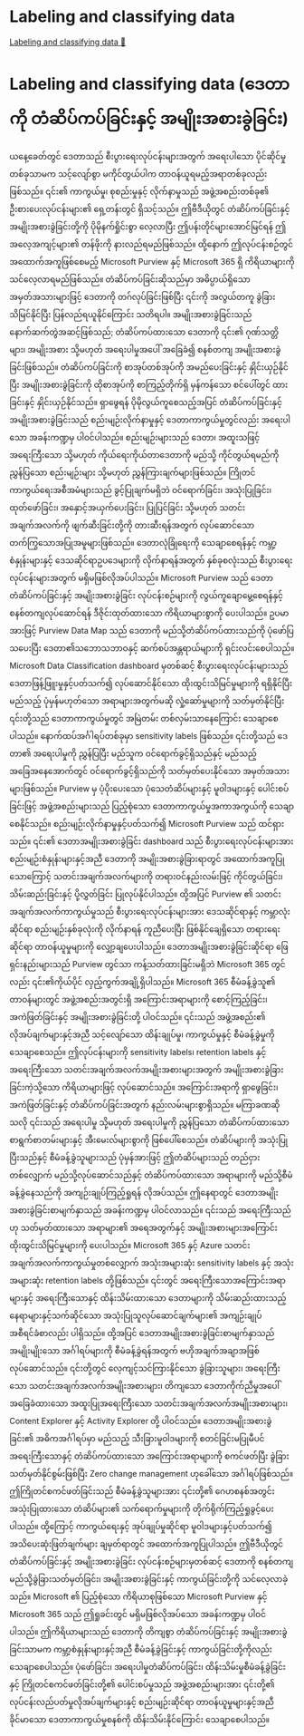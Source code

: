 # Labeling and classifying data

[Labeling and classifying data 🔗](https://www.coursera.org/learn/cybersecurity-management-and-compliance/lecture/EAsd2/labeling-and-classifying-data)

# Labeling and classifying data (ဒေတာကို တံဆိပ်ကပ်ခြင်းနှင့် အမျိုးအစားခွဲခြင်း)

ယနေ့ခေတ်တွင် ဒေတာသည် စီးပွားရေးလုပ်ငန်းများအတွက် အရေးပါသော ပိုင်ဆိုင်မှုတစ်ခုသာမက သင့်လျော်စွာ မကိုင်တွယ်ပါက တာဝန်ယူရမည့်အရာတစ်ခုလည်း ဖြစ်သည်။ ၎င်း၏ ကာကွယ်မှု၊ စုစည်းမှုနှင့် လိုက်နာမှုသည် အဖွဲ့အစည်းတစ်ခု၏ ဦးစားပေးလုပ်ငန်းများ၏ ရှေ့တန်းတွင် ရှိသင့်သည်။ ဤဗီဒီယိုတွင် တံဆိပ်ကပ်ခြင်းနှင့် အမျိုးအစားခွဲခြင်းတို့ကို ပိုမိုနက်ရှိုင်းစွာ လေ့လာပြီး ဤပန်းတိုင်များအောင်မြင်ရန် ဤအလေ့အကျင့်များ၏ တန်ဖိုးကို နားလည်ရမည်ဖြစ်သည်။ ထို့နောက် ဤလုပ်ငန်းစဉ်တွင် အထောက်အကူဖြစ်စေမည့် Microsoft Purview နှင့် Microsoft 365 ရှိ ကိရိယာများကို သင်လေ့လာရမည်ဖြစ်သည်။ တံဆိပ်ကပ်ခြင်းဆိုသည်မှာ အဓိပ္ပာယ်ရှိသော အမှတ်အသားများဖြင့် ဒေတာကို တဂ်လုပ်ခြင်းဖြစ်ပြီး ၎င်းကို အလွယ်တကူ ခွဲခြားသိမြင်နိုင်ပြီး ပြန်လည်ရယူနိုင်ကြောင်း သတိရပါ။ အမျိုးအစားခွဲခြင်းသည် နောက်ဆက်တွဲအဆင့်ဖြစ်သည်; တံဆိပ်ကပ်ထားသော ဒေတာကို ၎င်း၏ ဂုဏ်သတ္တိများ၊ အမျိုးအစား သို့မဟုတ် အရေးပါမှုအပေါ် အခြေခံ၍ စနစ်တကျ အမျိုးအစားခွဲခြင်းဖြစ်သည်။ တံဆိပ်ကပ်ခြင်းကို စာအုပ်တစ်အုပ်ကို အမည်ပေးခြင်းနှင့် နှိုင်းယှဉ်နိုင်ပြီး အမျိုးအစားခွဲခြင်းကို ထိုစာအုပ်ကို စာကြည့်တိုက်ရှိ မှန်ကန်သော စင်ပေါ်တွင် ထားခြင်းနှင့် နှိုင်းယှဉ်နိုင်သည်။ ရှာဖွေရန် ပိုမိုလွယ်ကူစေသည့်အပြင် တံဆိပ်ကပ်ခြင်းနှင့် အမျိုးအစားခွဲခြင်းသည် စည်းမျဉ်းလိုက်နာမှုနှင့် ဒေတာကာကွယ်မှုတွင်လည်း အရေးပါသော အခန်းကဏ္ဍမှ ပါဝင်ပါသည်။ စည်းမျဉ်းများသည် ဒေတာ၊ အထူးသဖြင့် အရေးကြီးသော သို့မဟုတ် ကိုယ်ရေးကိုယ်တာဒေတာကို မည်သို့ ကိုင်တွယ်ရမည်ကို ညွှန်ပြသော စည်းမျဉ်းများ သို့မဟုတ် ညွှန်ကြားချက်များဖြစ်သည်။ ကြိုတင်ကာကွယ်ရေးအစီအမံများသည် ခွင့်ပြုချက်မရှိဘဲ ဝင်ရောက်ခြင်း၊ အသုံးပြုခြင်း၊ ထုတ်ဖော်ခြင်း၊ အနှောင့်အယှက်ပေးခြင်း၊ ပြုပြင်ခြင်း သို့မဟုတ် သတင်းအချက်အလက်ကို ဖျက်ဆီးခြင်းတို့ကို တားဆီးရန်အတွက် လုပ်ဆောင်သော တက်ကြွသောအပြုအမူများဖြစ်သည်။ ဒေတာလုံခြုံရေးကို သေချာစေရန်နှင့် ကမ္ဘာ့စံနှုန်းများနှင့် ဒေသဆိုင်ရာဥပဒေများကို လိုက်နာရန်အတွက် နှစ်ခုစလုံးသည် စီးပွားရေးလုပ်ငန်းများအတွက် မရှိမဖြစ်လိုအပ်ပါသည်။ Microsoft Purview သည် ဒေတာတံဆိပ်ကပ်ခြင်းနှင့် အမျိုးအစားခွဲခြင်း လုပ်ငန်းစဉ်များကို လွယ်ကူချောမွေ့စေရန်နှင့် စနစ်တကျလုပ်ဆောင်ရန် ဒီဇိုင်းထုတ်ထားသော ကိရိယာများစွာကို ပေးပါသည်။ ဥပမာအားဖြင့် Purview Data Map သည် ဒေတာကို မည်သို့တံဆိပ်ကပ်ထားသည်ကို ပုံဖော်ပြသပေးပြီး ဒေတာ၏သဘောသဘာဝနှင့် ဆက်စပ်အန္တရာယ်များကို ရှင်းလင်းစေပါသည်။ Microsoft Data Classification dashboard မှတစ်ဆင့် စီးပွားရေးလုပ်ငန်းများသည် ဒေတာဖြန့်ဖြူးမှုနှင့်ပတ်သက်၍ လုပ်ဆောင်နိုင်သော ထိုးထွင်းသိမြင်မှုများကို ရရှိနိုင်ပြီး မည်သည့် ပုံမှန်မဟုတ်သော အရာများအတွက်မဆို လှုံ့ဆော်မှုများကို သတ်မှတ်နိုင်ပြီး ၎င်းတို့သည် ဒေတာကာကွယ်မှုတွင် အမြဲတမ်း တစ်လှမ်းသာနေကြောင်း သေချာစေပါသည်။ နောက်ထပ်အင်္ဂါရပ်တစ်ခုမှာ sensitivity labels ဖြစ်သည်။ ၎င်းတို့သည် ဒေတာ၏ အရေးပါမှုကို ညွှန်ပြပြီး မည်သူက ဝင်ရောက်ခွင့်ရှိသည်နှင့် မည်သည့်အခြေအနေအောက်တွင် ဝင်ရောက်ခွင့်ရှိသည်ကို သတ်မှတ်ပေးနိုင်သော အမှတ်အသားများဖြစ်သည်။ Purview မှ ပံ့ပိုးပေးသော ပုံသေတံဆိပ်များနှင့် မူဝါဒများနှင့် ပေါင်းစပ်ခြင်းဖြင့် အဖွဲ့အစည်းများသည် ပြည့်စုံသော ဒေတာကာကွယ်မှုအကာအကွယ်ကို သေချာစေနိုင်သည်။ စည်းမျဉ်းလိုက်နာမှုနှင့်ပတ်သက်၍ Microsoft Purview သည် ထင်ရှားသည်။ ၎င်း၏ ဒေတာအမျိုးအစားခွဲခြင်း dashboard သည် စီးပွားရေးလုပ်ငန်းများအား စည်းမျဉ်းစံနှုန်းများနှင့်အညီ ဒေတာကို အမျိုးအစားခွဲခြားရာတွင် အထောက်အကူပြုသောကြောင့် သတင်းအချက်အလက်များကို တရားဝင်နည်းလမ်းဖြင့် ကိုင်တွယ်ခြင်း၊ သိမ်းဆည်းခြင်းနှင့် ပို့လွှတ်ခြင်း ပြုလုပ်နိုင်ပါသည်။ ထို့အပြင် Purview ၏ သတင်းအချက်အလက်ကာကွယ်မှုသည် စီးပွားရေးလုပ်ငန်းများအား ဒေသဆိုင်ရာနှင့် ကမ္ဘာလုံးဆိုင်ရာ စည်းမျဉ်းနှစ်ခုလုံးကို လိုက်နာရန် ကူညီပေးပြီး ဖြစ်နိုင်ချေရှိသော တရားရေးဆိုင်ရာ တာဝန်ယူမှုများကို လျှော့ချပေးပါသည်။ ဒေတာအမျိုးအစားခွဲခြင်းဆိုင်ရာ ဖြေရှင်းနည်းများသည် Purview တွင်သာ ကန့်သတ်ထားခြင်းမရှိဘဲ Microsoft 365 တွင်လည်း ၎င်း၏ကိုယ်ပိုင် လှည့်ကွက်အချို့ရှိပါသည်။ Microsoft 365 စီမံခန့်ခွဲသူ၏ တာဝန်များတွင် အဖွဲ့အစည်းအတွင်းရှိ အကြောင်းအရာများကို စောင့်ကြည့်ခြင်း၊ အကဲဖြတ်ခြင်းနှင့် အမျိုးအစားခွဲခြင်းတို့ ပါဝင်သည်။ ၎င်းသည် အဖွဲ့အစည်း၏ လိုအပ်ချက်များနှင့်အညီ သင့်လျော်သော ထိန်းချုပ်မှု၊ ကာကွယ်မှုနှင့် စီမံခန့်ခွဲမှုကို သေချာစေသည်။ ဤလုပ်ငန်းများကို sensitivity labels၊ retention labels နှင့် အရေးကြီးသော သတင်းအချက်အလက်အမျိုးအစားများအတွက် အမျိုးအစားခွဲခြားခြင်းကဲ့သို့သော ကိရိယာများဖြင့် လုပ်ဆောင်သည်။ အကြောင်းအရာကို ရှာဖွေခြင်း၊ အကဲဖြတ်ခြင်းနှင့် တံဆိပ်ကပ်ခြင်းအတွက် နည်းလမ်းများစွာရှိသည်။ မကြာခဏဆိုသလို ၎င်းသည် အရေးပါမှု သို့မဟုတ် အရေးပါမှုကို ညွှန်ပြသော တံဆိပ်ကပ်ထားသော စာရွက်စာတမ်းများနှင့် အီးမေးလ်များစွာကို ဖြစ်ပေါ်စေသည်။ တံဆိပ်များကို အသုံးပြုပြီးသည်နှင့် စီမံခန့်ခွဲသူများသည် ပုံမှန်အားဖြင့် ဤတံဆိပ်များသည် တည်ငှားတစ်လျှောက် မည်သို့လုပ်ဆောင်သည်နှင့် တံဆိပ်ကပ်ထားသော အရာများကို မည်သို့စီမံခန့်ခွဲနေသည်ကို အကျဉ်းချုပ်ကြည့်ရှုရန် လိုအပ်သည်။ ဤနေရာတွင် ဒေတာအမျိုးအစားခွဲခြင်းစာမျက်နှာသည် အခန်းကဏ္ဍမှ ပါဝင်လာသည်။ ၎င်းသည် အရေးကြီးသည်ဟု သတ်မှတ်ထားသော အရာများ၏ အရေအတွက်နှင့် အမျိုးအစားများအကြောင်း ထိုးထွင်းသိမြင်မှုများကို ပေးပါသည်။ Microsoft 365 နှင့် Azure သတင်းအချက်အလက်ကာကွယ်မှုတစ်လျှောက် အသုံးအများဆုံး sensitivity labels နှင့် အသုံးအများဆုံး retention labels တို့ဖြစ်သည်။ ၎င်းတွင် အရေးကြီးသောအကြောင်းအရာများနှင့် အရေးကြီးသောနှင့် ထိန်းသိမ်းထားသော ဒေတာများကို သိမ်းဆည်းထားသည့်နေရာများနှင့်သက်ဆိုင်သော အသုံးပြုသူလုပ်ဆောင်ချက်များ၏ အကျဉ်းချုပ်အစီရင်ခံစာလည်း ပါရှိသည်။ ထို့အပြင် ဒေတာအမျိုးအစားခွဲခြင်းစာမျက်နှာသည် အမျိုးမျိုးသော အင်္ဂါရပ်များကို စီမံခန့်ခွဲရန်အတွက် ဗဟိုအချက်အချာအဖြစ် လုပ်ဆောင်သည်။ ၎င်းတို့တွင် လေ့ကျင့်သင်ကြားနိုင်သော ခွဲခြားသူများ၊ အရေးကြီးသော သတင်းအချက်အလက်အမျိုးအစားများ၊ တိကျသော ဒေတာကိုက်ညီမှုအပေါ် အခြေခံထားသော အထူးပြုအရေးကြီးသော သတင်းအချက်အလက်အမျိုးအစားများ၊ Content Explorer နှင့် Activity Explorer တို့ ပါဝင်သည်။ ဒေတာအမျိုးအစားခွဲခြင်း၏ အဓိကအင်္ဂါရပ်မှာ မည်သည့် သီးခြားမူဝါဒများကို စတင်ခြင်းမပြုမီပင် အရေးကြီးသောနှင့် တံဆိပ်ကပ်ထားသော အကြောင်းအရာများကို စကင်ဖတ်ပြီး ခွဲခြားသတ်မှတ်နိုင်စွမ်းဖြစ်ပြီး Zero change management ဟုခေါ်သော အင်္ဂါရပ်ဖြစ်သည်။ ဤကြိုတင်စကင်ဖတ်ခြင်းသည် စီမံခန့်ခွဲသူများအား ၎င်းတို့၏ ဂေဟစနစ်အတွင်း အသုံးပြုထားသော တံဆိပ်များ၏ သက်ရောက်မှုများကို တိုက်ရိုက်ကြည့်ရှုခွင့်ပေးပါသည်။ ထို့ကြောင့် ကာကွယ်ရေးနှင့် အုပ်ချုပ်မှုဆိုင်ရာ မူဝါဒများနှင့်ပတ်သက်၍ အသိပေးဆုံးဖြတ်ချက်များ ချမှတ်ရာတွင် အထောက်အကူပြုပါသည်။ ဤဗီဒီယိုတွင် တံဆိပ်ကပ်ခြင်းနှင့် အမျိုးအစားခွဲခြင်း လုပ်ငန်းစဉ်များမှတစ်ဆင့် ဒေတာကို စနစ်တကျ မည်သို့ခွဲခြားသတ်မှတ်ခြင်း၊ အမျိုးအစားခွဲခြင်းနှင့် ကာကွယ်ခြင်းတို့ကို သင်လေ့လာခဲ့သည်။ Microsoft ၏ ပြည့်စုံသော ကိရိယာစုဖြစ်သော Microsoft Purview နှင့် Microsoft 365 သည် ဤရှုခင်းတွင် မရှိမဖြစ်လိုအပ်သော အခန်းကဏ္ဍမှ ပါဝင်ပါသည်။ ဤကိရိယာများသည် ဒေတာကို တိကျစွာ တံဆိပ်ကပ်ခြင်းနှင့် အမျိုးအစားခွဲခြင်းသာမက ကမ္ဘာ့စံနှုန်းများနှင့်အညီ စီမံခန့်ခွဲခြင်းနှင့် ကာကွယ်ခြင်းတို့ကိုလည်း သေချာစေပါသည်။ ပုံဖော်ခြင်း၊ အရေးပါမှုတံဆိပ်ကပ်ခြင်း၊ ထိန်းသိမ်းမှုစီမံခန့်ခွဲခြင်းနှင့် ကြိုတင်စကင်ဖတ်ခြင်းတို့၏ ပေါင်းစပ်မှုသည် အဖွဲ့အစည်းများအား ၎င်းတို့၏ လုပ်ငန်းလည်ပတ်မှုလိုအပ်ချက်များနှင့် စည်းမျဉ်းဆိုင်ရာ တာဝန်ယူမှုများနှင့်အညီ ခိုင်မာသော ဒေတာကာကွယ်မှုစနစ်ကို ထိန်းသိမ်းနိုင်ကြောင်း သေချာစေပါသည်။
